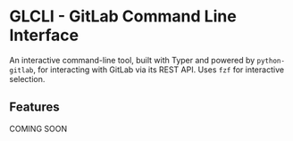 # GLCLI - GitLab Command Line Interface

An interactive command-line tool, built with Typer and powered by `python-gitlab`, for interacting with GitLab via its REST API. Uses `fzf` for interactive selection.

## Features

COMING SOON
